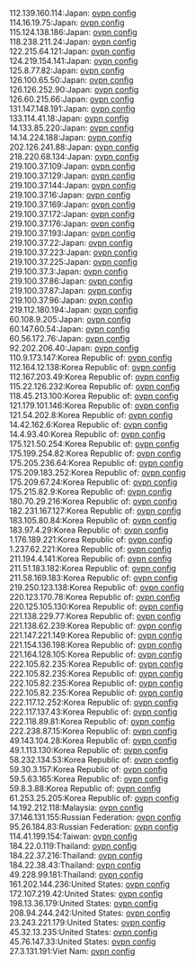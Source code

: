 112.139.160.114:Japan: [ovpn config](vpn/112_139_160_114.ovpn)  
114.16.19.75:Japan: [ovpn config](vpn/114_16_19_75.ovpn)  
115.124.138.186:Japan: [ovpn config](vpn/115_124_138_186.ovpn)  
118.238.211.24:Japan: [ovpn config](vpn/118_238_211_24.ovpn)  
122.215.64.121:Japan: [ovpn config](vpn/122_215_64_121.ovpn)  
124.219.154.141:Japan: [ovpn config](vpn/124_219_154_141.ovpn)  
125.8.77.82:Japan: [ovpn config](vpn/125_8_77_82.ovpn)  
126.100.65.50:Japan: [ovpn config](vpn/126_100_65_50.ovpn)  
126.126.252.90:Japan: [ovpn config](vpn/126_126_252_90.ovpn)  
126.60.215.66:Japan: [ovpn config](vpn/126_60_215_66.ovpn)  
131.147.148.191:Japan: [ovpn config](vpn/131_147_148_191.ovpn)  
133.114.41.18:Japan: [ovpn config](vpn/133_114_41_18.ovpn)  
14.133.85.220:Japan: [ovpn config](vpn/14_133_85_220.ovpn)  
14.14.224.188:Japan: [ovpn config](vpn/14_14_224_188.ovpn)  
202.126.241.88:Japan: [ovpn config](vpn/202_126_241_88.ovpn)  
218.220.68.134:Japan: [ovpn config](vpn/218_220_68_134.ovpn)  
219.100.37.109:Japan: [ovpn config](vpn/219_100_37_109.ovpn)  
219.100.37.129:Japan: [ovpn config](vpn/219_100_37_129.ovpn)  
219.100.37.144:Japan: [ovpn config](vpn/219_100_37_144.ovpn)  
219.100.37.16:Japan: [ovpn config](vpn/219_100_37_16.ovpn)  
219.100.37.169:Japan: [ovpn config](vpn/219_100_37_169.ovpn)  
219.100.37.172:Japan: [ovpn config](vpn/219_100_37_172.ovpn)  
219.100.37.176:Japan: [ovpn config](vpn/219_100_37_176.ovpn)  
219.100.37.193:Japan: [ovpn config](vpn/219_100_37_193.ovpn)  
219.100.37.22:Japan: [ovpn config](vpn/219_100_37_22.ovpn)  
219.100.37.223:Japan: [ovpn config](vpn/219_100_37_223.ovpn)  
219.100.37.225:Japan: [ovpn config](vpn/219_100_37_225.ovpn)  
219.100.37.3:Japan: [ovpn config](vpn/219_100_37_3.ovpn)  
219.100.37.86:Japan: [ovpn config](vpn/219_100_37_86.ovpn)  
219.100.37.87:Japan: [ovpn config](vpn/219_100_37_87.ovpn)  
219.100.37.96:Japan: [ovpn config](vpn/219_100_37_96.ovpn)  
219.112.180.194:Japan: [ovpn config](vpn/219_112_180_194.ovpn)  
60.108.9.205:Japan: [ovpn config](vpn/60_108_9_205.ovpn)  
60.147.60.54:Japan: [ovpn config](vpn/60_147_60_54.ovpn)  
60.56.172.76:Japan: [ovpn config](vpn/60_56_172_76.ovpn)  
92.202.206.40:Japan: [ovpn config](vpn/92_202_206_40.ovpn)  
110.9.173.147:Korea Republic of: [ovpn config](vpn/110_9_173_147.ovpn)  
112.164.12.138:Korea Republic of: [ovpn config](vpn/112_164_12_138.ovpn)  
112.167.203.49:Korea Republic of: [ovpn config](vpn/112_167_203_49.ovpn)  
115.22.126.232:Korea Republic of: [ovpn config](vpn/115_22_126_232.ovpn)  
118.45.213.100:Korea Republic of: [ovpn config](vpn/118_45_213_100.ovpn)  
121.179.101.146:Korea Republic of: [ovpn config](vpn/121_179_101_146.ovpn)  
121.54.202.8:Korea Republic of: [ovpn config](vpn/121_54_202_8.ovpn)  
14.42.162.6:Korea Republic of: [ovpn config](vpn/14_42_162_6.ovpn)  
14.4.93.40:Korea Republic of: [ovpn config](vpn/14_4_93_40.ovpn)  
175.121.50.254:Korea Republic of: [ovpn config](vpn/175_121_50_254.ovpn)  
175.199.254.82:Korea Republic of: [ovpn config](vpn/175_199_254_82.ovpn)  
175.205.236.64:Korea Republic of: [ovpn config](vpn/175_205_236_64.ovpn)  
175.209.183.252:Korea Republic of: [ovpn config](vpn/175_209_183_252.ovpn)  
175.209.67.24:Korea Republic of: [ovpn config](vpn/175_209_67_24.ovpn)  
175.215.82.9:Korea Republic of: [ovpn config](vpn/175_215_82_9.ovpn)  
180.70.29.216:Korea Republic of: [ovpn config](vpn/180_70_29_216.ovpn)  
182.231.167.127:Korea Republic of: [ovpn config](vpn/182_231_167_127.ovpn)  
183.105.80.84:Korea Republic of: [ovpn config](vpn/183_105_80_84.ovpn)  
183.97.4.29:Korea Republic of: [ovpn config](vpn/183_97_4_29.ovpn)  
1.176.189.221:Korea Republic of: [ovpn config](vpn/1_176_189_221.ovpn)  
1.237.62.221:Korea Republic of: [ovpn config](vpn/1_237_62_221.ovpn)  
211.194.4.141:Korea Republic of: [ovpn config](vpn/211_194_4_141.ovpn)  
211.51.183.182:Korea Republic of: [ovpn config](vpn/211_51_183_182.ovpn)  
211.58.169.183:Korea Republic of: [ovpn config](vpn/211_58_169_183.ovpn)  
219.250.123.138:Korea Republic of: [ovpn config](vpn/219_250_123_138.ovpn)  
220.123.170.78:Korea Republic of: [ovpn config](vpn/220_123_170_78.ovpn)  
220.125.105.130:Korea Republic of: [ovpn config](vpn/220_125_105_130.ovpn)  
221.138.229.77:Korea Republic of: [ovpn config](vpn/221_138_229_77.ovpn)  
221.138.62.239:Korea Republic of: [ovpn config](vpn/221_138_62_239.ovpn)  
221.147.221.149:Korea Republic of: [ovpn config](vpn/221_147_221_149.ovpn)  
221.154.136.198:Korea Republic of: [ovpn config](vpn/221_154_136_198.ovpn)  
221.164.128.105:Korea Republic of: [ovpn config](vpn/221_164_128_105.ovpn)  
222.105.82.235:Korea Republic of: [ovpn config](vpn/222_105_82_235.ovpn)  
222.105.82.235:Korea Republic of: [ovpn config](vpn/222_105_82_235.ovpn)  
222.105.82.235:Korea Republic of: [ovpn config](vpn/222_105_82_235.ovpn)  
222.105.82.235:Korea Republic of: [ovpn config](vpn/222_105_82_235.ovpn)  
222.117.12.252:Korea Republic of: [ovpn config](vpn/222_117_12_252.ovpn)  
222.117.137.43:Korea Republic of: [ovpn config](vpn/222_117_137_43.ovpn)  
222.118.89.81:Korea Republic of: [ovpn config](vpn/222_118_89_81.ovpn)  
222.238.87.15:Korea Republic of: [ovpn config](vpn/222_238_87_15.ovpn)  
49.143.104.28:Korea Republic of: [ovpn config](vpn/49_143_104_28.ovpn)  
49.1.113.130:Korea Republic of: [ovpn config](vpn/49_1_113_130.ovpn)  
58.232.134.53:Korea Republic of: [ovpn config](vpn/58_232_134_53.ovpn)  
59.30.3.157:Korea Republic of: [ovpn config](vpn/59_30_3_157.ovpn)  
59.5.63.165:Korea Republic of: [ovpn config](vpn/59_5_63_165.ovpn)  
59.8.3.88:Korea Republic of: [ovpn config](vpn/59_8_3_88.ovpn)  
61.253.25.205:Korea Republic of: [ovpn config](vpn/61_253_25_205.ovpn)  
14.192.212.118:Malaysia: [ovpn config](vpn/14_192_212_118.ovpn)  
37.146.131.155:Russian Federation: [ovpn config](vpn/37_146_131_155.ovpn)  
95.26.184.83:Russian Federation: [ovpn config](vpn/95_26_184_83.ovpn)  
114.41.199.154:Taiwan: [ovpn config](vpn/114_41_199_154.ovpn)  
184.22.0.119:Thailand: [ovpn config](vpn/184_22_0_119.ovpn)  
184.22.37.216:Thailand: [ovpn config](vpn/184_22_37_216.ovpn)  
184.22.38.43:Thailand: [ovpn config](vpn/184_22_38_43.ovpn)  
49.228.99.181:Thailand: [ovpn config](vpn/49_228_99_181.ovpn)  
161.202.144.236:United States: [ovpn config](vpn/161_202_144_236.ovpn)  
172.107.219.42:United States: [ovpn config](vpn/172_107_219_42.ovpn)  
198.13.36.179:United States: [ovpn config](vpn/198_13_36_179.ovpn)  
208.94.244.242:United States: [ovpn config](vpn/208_94_244_242.ovpn)  
23.243.221.179:United States: [ovpn config](vpn/23_243_221_179.ovpn)  
45.32.13.235:United States: [ovpn config](vpn/45_32_13_235.ovpn)  
45.76.147.33:United States: [ovpn config](vpn/45_76_147_33.ovpn)  
27.3.131.191:Viet Nam: [ovpn config](vpn/27_3_131_191.ovpn)  
